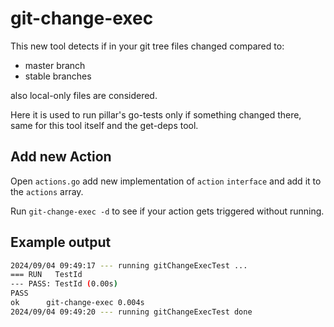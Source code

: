 # git-change-exec

This new tool detects if in your git tree files changed
compared to:

* master branch
* stable branches

also local-only files are considered.

Here it is used to run pillar's go-tests only if something
changed there, same for this tool itself and the get-deps tool.

## Add new Action

Open `actions.go` add new implementation of `action` `interface` and
add it to the `actions` array.

Run `git-change-exec -d` to see if your action gets triggered without
running.

## Example output

```bash
2024/09/04 09:49:17 --- running gitChangeExecTest ...
=== RUN   TestId
--- PASS: TestId (0.00s)
PASS
ok  	git-change-exec	0.004s
2024/09/04 09:49:20 --- running gitChangeExecTest done
```
